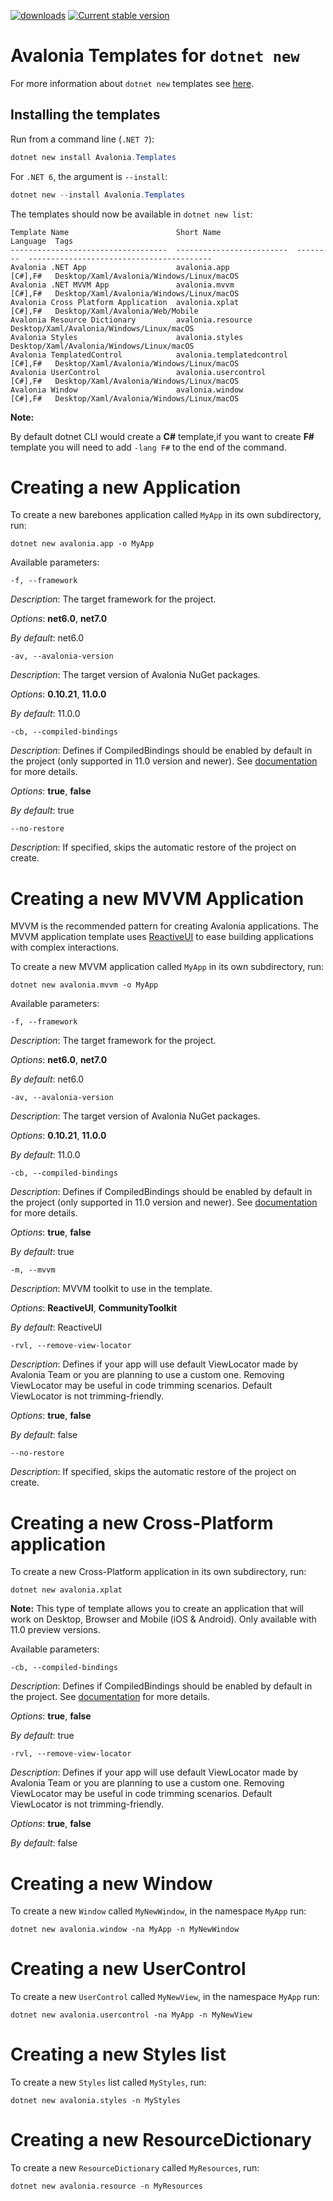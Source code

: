 [![downloads](https://img.shields.io/nuget/dt/avalonia.templates)](https://www.nuget.org/packages/Avalonia.Templates/)
[![Current stable version](https://img.shields.io/nuget/v/Avalonia.Templates.svg)](https://www.nuget.org/packages/Avalonia.Templates/)
# Avalonia Templates for `dotnet new`

For more information about `dotnet new` templates see [here](https://blogs.msdn.microsoft.com/dotnet/2017/04/02/how-to-create-your-own-templates-for-dotnet-new/).

## Installing the templates

Run from a command line (`.NET 7`):

```powershell
dotnet new install Avalonia.Templates
```

For `.NET 6`, the argument is `--install`:
```powershell
dotnet new --install Avalonia.Templates
```

The templates should now be available in `dotnet new list`:

```
Template Name                        Short Name                 Language  Tags
-----------------------------------  -------------------------  --------  -----------------------------------------
Avalonia .NET App                    avalonia.app               [C#],F#   Desktop/Xaml/Avalonia/Windows/Linux/macOS
Avalonia .NET MVVM App               avalonia.mvvm              [C#],F#   Desktop/Xaml/Avalonia/Windows/Linux/macOS
Avalonia Cross Platform Application  avalonia.xplat             [C#],F#   Desktop/Xaml/Avalonia/Web/Mobile
Avalonia Resource Dictionary         avalonia.resource                    Desktop/Xaml/Avalonia/Windows/Linux/macOS
Avalonia Styles                      avalonia.styles                      Desktop/Xaml/Avalonia/Windows/Linux/macOS
Avalonia TemplatedControl            avalonia.templatedcontrol  [C#],F#   Desktop/Xaml/Avalonia/Windows/Linux/macOS
Avalonia UserControl                 avalonia.usercontrol       [C#],F#   Desktop/Xaml/Avalonia/Windows/Linux/macOS
Avalonia Window                      avalonia.window            [C#],F#   Desktop/Xaml/Avalonia/Windows/Linux/macOS
```

**Note:**

By default dotnet CLI would create a **C#** template,if you want to create **F#** template you will need to add ```-lang F#``` to the end of the command.

# Creating a new Application

To create a new barebones application called `MyApp` in its own subdirectory, run:

```
dotnet new avalonia.app -o MyApp
```

Available parameters:

``-f, --framework``

*Description*: The target framework for the project.

*Options*: **net6.0**, **net7.0**

*By default*: net6.0

``-av, --avalonia-version``

*Description*: The target version of Avalonia NuGet packages.

*Options*: **0.10.21**, **11.0.0**

*By default*: 11.0.0

``-cb, --compiled-bindings``

*Description*: Defines if CompiledBindings should be enabled by default in the project (only supported in 11.0 version and newer). See [documentation](https://docs.avaloniaui.net/docs/data-binding/compiledbindings) for more details.

*Options*: **true**, **false**

*By default*: true

``--no-restore``

*Description*: If specified, skips the automatic restore of the project on create.

# Creating a new MVVM Application

MVVM is the recommended pattern for creating Avalonia applications. The MVVM application template
uses [ReactiveUI](https://reactiveui.net/) to ease building applications with complex interactions.

To create a new MVVM application called `MyApp` in its own subdirectory, run:

```
dotnet new avalonia.mvvm -o MyApp
```

Available parameters:

``-f, --framework``

*Description*: The target framework for the project.

*Options*: **net6.0**, **net7.0**

*By default*: net6.0

``-av, --avalonia-version``

*Description*: The target version of Avalonia NuGet packages.

*Options*: **0.10.21**, **11.0.0**

*By default*: 11.0.0

``-cb, --compiled-bindings``

*Description*: Defines if CompiledBindings should be enabled by default in the project (only supported in 11.0 version and newer). See [documentation](https://docs.avaloniaui.net/docs/data-binding/compiledbindings) for more details.

*Options*: **true**, **false**

*By default*: true

``-m, --mvvm``

*Description*: MVVM toolkit to use in the template.

*Options*: **ReactiveUI**, **CommunityToolkit**

*By default*: ReactiveUI

``-rvl, --remove-view-locator``

*Description*: Defines if your app will use default ViewLocator made by Avalonia Team or you are planning to use a custom one. Removing ViewLocator may be useful in code trimming scenarios. Default ViewLocator is not trimming-friendly.

*Options*: **true**, **false**

*By default*: false

``--no-restore``

*Description*: If specified, skips the automatic restore of the project on create.

# Creating a new Cross-Platform application

To create a new Cross-Platform application in its own subdirectory, run:

```
dotnet new avalonia.xplat 
```
**Note:**
This type of template allows you to create an application that will work on Desktop, Browser and Mobile (iOS & Android). Only available with 11.0 preview versions.

Available parameters:

``-cb, --compiled-bindings``

*Description*: Defines if CompiledBindings should be enabled by default in the project. See [documentation](https://docs.avaloniaui.net/docs/data-binding/compiledbindings) for more details.

*Options*: **true**, **false**

*By default*: true

``-rvl, --remove-view-locator``

*Description*: Defines if your app will use default ViewLocator made by Avalonia Team or you are planning to use a custom one. Removing ViewLocator may be useful in code trimming scenarios. Default ViewLocator is not trimming-friendly.

*Options*: **true**, **false**

*By default*: false

# Creating a new Window

To create a new `Window` called `MyNewWindow`, in the namespace `MyApp` run:

```
dotnet new avalonia.window -na MyApp -n MyNewWindow
```

# Creating a new UserControl

To create a new `UserControl` called `MyNewView`, in the namespace `MyApp` run:

```
dotnet new avalonia.usercontrol -na MyApp -n MyNewView
```

# Creating a new Styles list

To create a new `Styles` list called `MyStyles`, run:

```
dotnet new avalonia.styles -n MyStyles
```

# Creating a new ResourceDictionary

To create a new `ResourceDictionary` called `MyResources`, run:

```
dotnet new avalonia.resource -n MyResources
```
